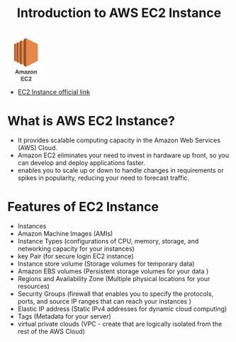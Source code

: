 ## <h1 align="center"> Introduction to AWS EC2 Instance <h1>
<img align="center" src="https://github.com/DipakBodare/udemy-course-images/blob/main/ec2/ec2.jpeg" height="100"> 

- [EC2 Instance official link](https://docs.aws.amazon.com/AWSEC2/latest/UserGuide/concepts.html)  
  
# What is AWS EC2 Instance?
 - It provides scalable computing capacity in the Amazon Web Services (AWS) Cloud.
 - Amazon EC2 eliminates your need to invest in hardware up front, so you can develop and deploy applications faster.
 - enables you to scale up or down to handle changes in requirements or spikes in popularity, reducing your need to forecast traffic. 
 
# Features of EC2 Instance
  - Instances
  - Amazon Machine Images (AMIs)
  - Instance Types (configurations of CPU, memory, storage, and networking capacity for your instances)
  - key Pair (for secure login EC2 instance)
  - Instance store volume (Storage volumes for temporary data)
  - Amazon EBS volumes (Persistent storage volumes for your data )
  - Regions and Availability Zone (Multiple physical locations for your resources)
  - Security Groups (firewall that enables you to specify the protocols, ports, and source IP ranges that can reach your instances )
  - Elastic IP address (Static IPv4 addresses for dynamic cloud computing)
  - Tags (Metadata for your server)
  - virtual private clouds (VPC - create that are logically isolated from the rest of the AWS Cloud)
  
  



